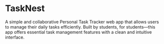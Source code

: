 # TaskNest
A simple and collaborative Personal Task Tracker web app that allows users to manage their daily tasks efficiently. Built by students, for students—this app offers essential task management features with a clean and intuitive interface.
